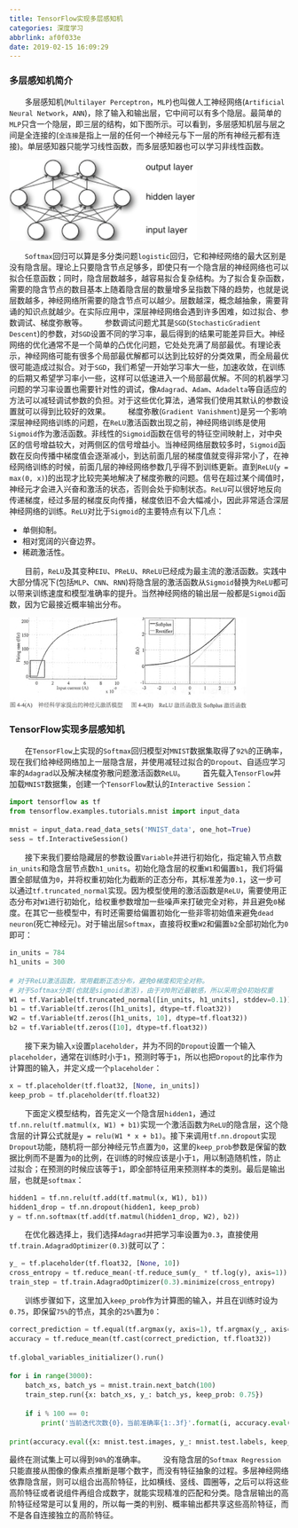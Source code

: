 ```yaml
---
title: TensorFlow实现多层感知机
categories: 深度学习
abbrlink: af0f033e
date: 2019-02-15 16:09:29
---
```

### 多层感知机简介

&emsp;&emsp;多层感知机(`Multilayer Perceptron`，`MLP`)也叫做人工神经网络(`Artificial Neural Network`，`ANN`)，除了输入和输出层，它中间可以有多个隐层。最简单的`MLP`只含一个隐层，即三层的结构，如下图所示。可以看到，多层感知机层与层之间是全连接的(`全连接`是指上一层的任何一个神经元与下一层的所有神经元都有连接)。单层感知器只能学习线性函数，而多层感知器也可以学习非线性函数。<!--more-->

<img src="./TensorFlow实现多层感知机/1.png">

&emsp;&emsp;`Softmax`回归可以算是多分类问题`logistic`回归，它和神经网络的最大区别是没有隐含层。理论上只要隐含节点足够多，即使只有一个隐含层的神经网络也可以拟合任意函数；同时，隐含层数越多，越容易拟合复杂结构。为了拟合复杂函数，需要的隐含节点的数目基本上随着隐含层的数量增多呈指数下降的趋势，也就是说层数越多，神经网络所需要的隐含节点可以越少。层数越深，概念越抽象，需要背诵的知识点就越少。在实际应用中，深层神经网络会遇到许多困难，如过拟合、参数调试、梯度弥散等。
&emsp;&emsp;参数调试问题尤其是`SGD`(`StochasticGradient Descent`)的参数，对`SGD`设置不同的学习率，最后得到的结果可能差异巨大。神经网络的优化通常不是一个简单的凸优化问题，它处处充满了局部最优。有理论表示，神经网络可能有很多个局部最优解都可以达到比较好的分类效果，而全局最优很可能造成过拟合。对于`SGD`，我们希望一开始学习率大一些，加速收敛，在训练的后期又希望学习率小一些，这样可以低速进入一个局部最优解。不同的机器学习问题的学习率设置也需要针对性的调试，像`Adagrad`、`Adam`、`Adadelta`等自适应的方法可以减轻调试参数的负担。对于这些优化算法，通常我们使用其默认的参数设置就可以得到比较好的效果。
&emsp;&emsp;梯度弥散(`Gradient Vanishment`)是另一个影响深层神经网络训练的问题，在`ReLU`激活函数出现之前，神经网络训练是使用`Sigmoid`作为激活函数。非线性的`Sigmoid`函数在信号的特征空间映射上，对中央区的信号增益较大，对两侧区的信号增益小。当神经网络层数较多时，`Sigmoid`函数在反向传播中梯度值会逐渐减小，到达前面几层的梯度值就变得非常小了，在神经网络训练的时候，前面几层的神经网络参数几乎得不到训练更新。直到`ReLU`(`y = max(0, x)`)的出现才比较完美地解决了梯度弥散的问题。信号在超过某个阈值时，神经元才会进入兴奋和激活的状态，否则会处于抑制状态。`ReLU`可以很好地反向传递梯度，经过多层的梯度反向传播，梯度依旧不会大幅减小，因此非常适合深层神经网络的训练。`ReLU`对比于`Sigmoid`的主要特点有以下几点：

- 单侧抑制。
- 相对宽阔的兴奋边界。
- 稀疏激活性。

&emsp;&emsp;目前，`ReLU`及其变种`EIU`、`PReLU`、`RReLU`已经成为最主流的激活函数。实践中大部分情况下(包括`MLP`、`CNN`、`RNN`)将隐含层的激活函数从`Sigmoid`替换为`ReLU`都可以带来训练速度和模型准确率的提升。当然神经网络的输出层一般都是`Sigmoid`函数，因为它最接近概率输出分布。

<img src="./TensorFlow实现多层感知机/2.png" height="164" width="428">

### TensorFlow实现多层感知机

&emsp;&emsp;在`TensorFlow`上实现的`Softmax`回归模型对`MNIST`数据集取得了`92%`的正确率，现在我们给神经网络加上一层隐含层，并使用减轻过拟合的`Dropout`、自适应学习率的`Adagrad`以及解决梯度弥散问题激活函数`ReLU`。
&emsp;&emsp;首先载入`TensorFlow`并加载`MNIST`数据集，创建一个`TensorFlow`默认的`Interactive Session`：

``` python
import tensorflow as tf
from tensorflow.examples.tutorials.mnist import input_data
​
mnist = input_data.read_data_sets('MNIST_data', one_hot=True)
sess = tf.InteractiveSession()
```

&emsp;&emsp;接下来我们要给隐藏层的参数设置`Variable`并进行初始化，指定输入节点数`in_units`和隐含层节点数`h1_units`。初始化隐含层的权重`W1`和偏置`b1`，我们将偏置全部赋值为`0`，并将权重初始化为截断的正态分布，其标准差为`0.1`，这一步可以通过`tf.truncated_normal`实现。因为模型使用的激活函数是`ReLU`，需要使用正态分布对`W1`进行初始化，给权重参数增加一些噪声来打破完全对称，并且避免`0`梯度。在其它一些模型中，有时还需要给偏置初始化一些非零初始值来避免`dead neuron`(死亡神经元)。对于输出层`Softmax`，直接将权重`W2`和偏置`b2`全部初始化为`0`即可：

``` python
in_units = 784
h1_units = 300
​
# 对于ReLU激活函数，常用截断正态分布，避免0梯度和完全对称。
# 对于Softmax分类(也就是sigmoid激活)，由于对0附近最敏感，所以采用全0初始权重
W1 = tf.Variable(tf.truncated_normal([in_units, h1_units], stddev=0.1))
b1 = tf.Variable(tf.zeros([h1_units], dtype=tf.float32))
W2 = tf.Variable(tf.zeros([h1_units, 10], dtype=tf.float32))
b2 = tf.Variable(tf.zeros([10], dtype=tf.float32))
```

&emsp;&emsp;接下来为输入`x`设置`placeholder`，并为不同的`Dropout`设置一个输入`placeholder`，通常在训练时小于`1`，预测时等于`1`，所以也把`Dropout`的比率作为计算图的输入，并定义成一个`placeholder`：

``` python
x = tf.placeholder(tf.float32, [None, in_units])
keep_prob = tf.placeholder(tf.float32)
```

&emsp;&emsp;下面定义模型结构，首先定义一个隐含层`hidden1`，通过`tf.nn.relu(tf.matmul(x, W1) + b1)`实现一个激活函数为`ReLU`的隐含层，这个隐含层的计算公式就是`y = relu(W1 * x + b1)`。接下来调用`tf.nn.dropout`实现`Dropout`功能，随机将一部分神经元节点置为`0`，这里的`keep_prob`参数是保留的数据比例而不是置为`0`的比例，在训练的时候应该是小于`1`，用以制造随机性，防止过拟合；在预测的时候应该等于`1`，即全部特征用来预测样本的类别。最后是输出层，也就是`softmax`：

``` python
hidden1 = tf.nn.relu(tf.add(tf.matmul(x, W1), b1))
hidden1_drop = tf.nn.dropout(hidden1, keep_prob)
y = tf.nn.softmax(tf.add(tf.matmul(hidden1_drop, W2), b2))
```

&emsp;&emsp;在优化器选择上，我们选择`Adagrad`并把学习率设置为`0.3`，直接使用`tf.train.AdagradOptimizer(0.3)`就可以了：

``` python
y_ = tf.placeholder(tf.float32, [None, 10])
cross_entropy = tf.reduce_mean(-tf.reduce_sum(y_ * tf.log(y), axis=1))
train_step = tf.train.AdagradOptimizer(0.3).minimize(cross_entropy)
```

&emsp;&emsp;训练步骤如下，这里加入`keep_prob`作为计算图的输入，并且在训练时设为`0.75`，即保留`75%`的节点，其余的`25%`置为`0`：

``` python
correct_prediction = tf.equal(tf.argmax(y, axis=1), tf.argmax(y_, axis=1))
accuracy = tf.reduce_mean(tf.cast(correct_prediction, tf.float32))
​
tf.global_variables_initializer().run()

for i in range(3000):
    batch_xs, batch_ys = mnist.train.next_batch(100)
    train_step.run({x: batch_xs, y_: batch_ys, keep_prob: 0.75})

    if i % 100 == 0:
        print('当前迭代次数{0}，当前准确率{1:.3f}'.format(i, accuracy.eval({x: batch_xs, y_: batch_ys, keep_prob: 1.0})))

print(accuracy.eval({x: mnist.test.images, y_: mnist.test.labels, keep_prob: 1.0}))
```

最终在测试集上可以得到`98%`的准确率。
&emsp;&emsp;没有隐含层的`Softmax Regression`只能直接从图像的像素点推断是哪个数字，而没有特征抽象的过程。多层神经网络依靠隐含层，则可以组合出高阶特征，比如横线、竖线、圆圈等，之后可以将这些高阶特征或者说组件再组合成数字，就能实现精准的匹配和分类。隐含层输出的高阶特征经常是可以复用的，所以每一类的判别、概率输出都共享这些高阶特征，而不是各自连接独立的高阶特征。